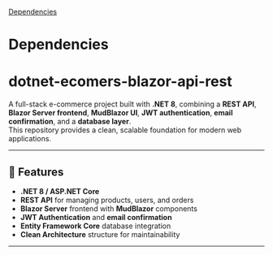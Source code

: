 [Dependencies](./dependencies.md)

# Dependencies

# dotnet-ecomers-blazor-api-rest

A full-stack e-commerce project built with **.NET 8**, combining a **REST API**, **Blazor Server frontend**, **MudBlazor UI**, **JWT authentication**, **email confirmation**, and a **database layer**.  
This repository provides a clean, scalable foundation for modern web applications.

---

## 🚀 Features

- **.NET 8 / ASP.NET Core**
- **REST API** for managing products, users, and orders
- **Blazor Server** frontend with **MudBlazor** components
- **JWT Authentication** and **email confirmation**
- **Entity Framework Core** database integration
- **Clean Architecture** structure for maintainability

---
